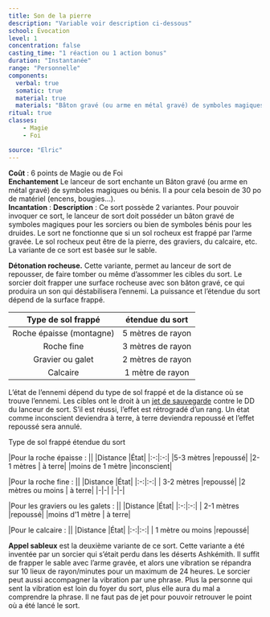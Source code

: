 ```yaml
---
title: Son de la pierre
description: "Variable voir description ci-dessous"
school: Évocation
level: 1
concentration: false
casting_time: "1 réaction ou 1 action bonus"
duration: "Instantanée"
range: "Personnelle"
components:
  verbal: true
  somatic: true
  material: true
  materials: "Bâton gravé (ou arme en métal gravé) de symboles magiques ou bénis"
ritual: true
classes:
    - Magie
    - Foi

source: "Elric"
---
```

**Coût** : 6 points de Magie ou de Foi  
**Enchantement** Le lanceur de sort enchante un Bâton gravé (ou arme en métal gravé) de symboles magiques ou bénis. Il a pour cela besoin de 30 po de matériel (encens, bougies...).  
**Incantation** : 
**Description** : Ce sort possède 2 variantes. Pour pouvoir invoquer ce sort, le lanceur de sort doit posséder un bâton gravé de symboles magiques pour les sorciers ou bien de symboles bénis pour les druides. Le sort ne fonctionne que si un sol rocheux est frappé par l’arme gravée. Le sol rocheux peut être de la pierre, des graviers, du calcaire, etc. La variante de ce sort est basée sur le sable.  

**Détonation rocheuse.** Cette variante, permet au lanceur de sort de repousser, de faire tomber ou même d’assommer les cibles du sort. Le sorcier doit frapper une surface rocheuse avec son bâton gravé, ce qui produira un son qui déstabilisera l’ennemi. La puissance et l’étendue du sort dépend de la surface frappé.  



|Type de sol frappé  |étendue du sort|
|:-:|:-:|
|Roche épaisse (montagne)   |5 mètres de rayon|
|Roche fine |3 mètres de rayon |
|Gravier ou galet |2 mètres de rayon  |
|Calcaire| 1 mètre de rayon|  


L’état de l’ennemi dépend du type de sol frappé et de la distance où se trouve l’ennemi. Les cibles ont le droit à un [jet de sauvegarde](/utiliser-les-caracteristiques/#jets-de-sauvegarde) contre le DD du lanceur de sort. S’il est réussi, l’effet est rétrogradé d’un rang. Un état comme inconscient deviendra à terre, à terre deviendra repoussé et l’effet repoussé sera annulé.  

Type de sol frappé                                                                                                                étendue du sort

|Pour la roche épaisse : ||
|Distance  |État|
|:-:|:-:|
|5-3 mètres |repoussé|
|2-1 mètres  |  à terre|
|moins de 1 mètre    |inconscient|                                                             



|Pour la roche fine : ||
|Distance |État|
|:-:|:-:|
|  3-2 mètres   |repoussé|
|2 mètres ou moins  | à terre|
|-|-|
|-|-|



|Pour les graviers ou les galets : ||
|Distance |État|
|:-:|:-:|
|  2-1 mètres   |repoussé|
|moins d’1 mètre   | à terre|


|Pour le calcaire : ||
|Distance  |État|
|:-:|:-:|
| 1 mètre ou moins      |repoussé|


**Appel sableux** est la deuxième variante de ce sort. Cette variante a été inventée par un sorcier qui s’était perdu dans les déserts Ashkémith. Il suffit de frapper le sable avec l’arme gravée, et alors une vibration se répandra sur 10 lieux de rayon/minutes pour un maximum de 24 heures. Le sorcier peut aussi accompagner la vibration par une phrase. Plus la personne qui sent la vibration est loin du foyer du sort, plus elle aura du mal a comprendre la phrase. Il ne faut pas de jet pour pouvoir retrouver le point où a été lancé le sort.  
